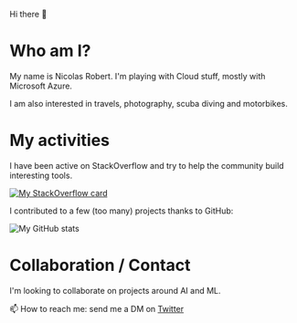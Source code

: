 Hi there 👋

# Who am I?
My name is Nicolas Robert. I'm playing with Cloud stuff, mostly with Microsoft Azure.

I am also interested in travels, photography, scuba diving and motorbikes.

# My activities
I have been active on StackOverflow and try to help the community build interesting tools.

[![My StackOverflow card](https://github-readme-stackoverflow.vercel.app/?userID=3136339)](https://stackoverflow.com/users/3136339/nicolas-r)

I contributed to a few (too many) projects thanks to GitHub:

![My GitHub stats](https://github-readme-stats.vercel.app/api?username=nrobert&show_icons=true&theme=nord)

# Collaboration / Contact
I'm looking to collaborate on projects around AI and ML.

📫 How to reach me: send me a DM on [Twitter](https://twitter.com/NicoRobPro)
